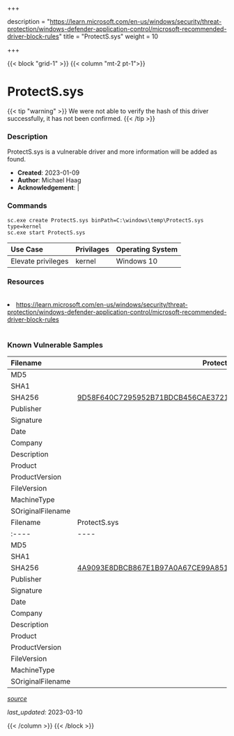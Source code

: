 +++

description = "https://learn.microsoft.com/en-us/windows/security/threat-protection/windows-defender-application-control/microsoft-recommended-driver-block-rules"
title = "ProtectS.sys"
weight = 10

+++


{{< block "grid-1" >}}
{{< column "mt-2 pt-1">}}


# ProtectS.sys 


{{< tip "warning" >}}
We were not able to verify the hash of this driver successfully, it has not been confirmed.
{{< /tip >}}


### Description

ProtectS.sys is a vulnerable driver and more information will be added as found.

- **Created**: 2023-01-09
- **Author**: Michael Haag
- **Acknowledgement**:  | [](https://twitter.com/)

### Commands

```
sc.exe create ProtectS.sys binPath=C:\windows\temp\ProtectS.sys type=kernel
sc.exe start ProtectS.sys
```

| Use Case | Privilages | Operating System | 
|:---- | ---- | ---- |
| Elevate privileges | kernel | Windows 10 |

### Resources
<br>
<li><a href=" https://learn.microsoft.com/en-us/windows/security/threat-protection/windows-defender-application-control/microsoft-recommended-driver-block-rules"> https://learn.microsoft.com/en-us/windows/security/threat-protection/windows-defender-application-control/microsoft-recommended-driver-block-rules</a></li>
<br>

### Known Vulnerable Samples

| Filename | ProtectS.sys |
|:---- | ---- | 
| MD5 | <a href="https://www.virustotal.com/gui/file/"></a> |
| SHA1 | <a href="https://www.virustotal.com/gui/file/"></a> |
| SHA256 | <a href="https://www.virustotal.com/gui/file/9D58F640C7295952B71BDCB456CAE37213BACCDCD3032C1E3AEB54E79081F395">9D58F640C7295952B71BDCB456CAE37213BACCDCD3032C1E3AEB54E79081F395</a> |
| Publisher |  |
| Signature |  |
| Date |  |
| Company |  |
| Description |  |
| Product |  |
| ProductVersion |  |
| FileVersion |  |
| MachineType |  |
| SOriginalFilename |  |
| Filename | ProtectS.sys |
|:---- | ---- | 
| MD5 | <a href="https://www.virustotal.com/gui/file/"></a> |
| SHA1 | <a href="https://www.virustotal.com/gui/file/"></a> |
| SHA256 | <a href="https://www.virustotal.com/gui/file/4A9093E8DBCB867E1B97A0A67CE99A8511900658F5201C34FFB8035881F2DBBE">4A9093E8DBCB867E1B97A0A67CE99A8511900658F5201C34FFB8035881F2DBBE</a> |
| Publisher |  |
| Signature |  |
| Date |  |
| Company |  |
| Description |  |
| Product |  |
| ProductVersion |  |
| FileVersion |  |
| MachineType |  |
| SOriginalFilename |  |



[*source*](https://github.com/magicsword-io/LOLDrivers/tree/main/yaml/protects.sys.yml)

*last_updated:* 2023-03-10








{{< /column >}}
{{< /block >}}
